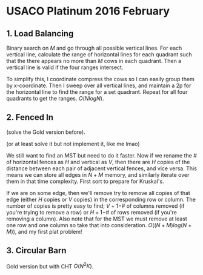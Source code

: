 # USACO Platinum 2016 February

## 1. Load Balancing
Binary search on $M$ and go through all possible vertical lines. For each vertical line, calculate the range of horizontal lines for each quadrant such that the there appears no more than $M$ cows in each quadrant. Then a vertical line is valid if the four ranges intersect. 

To simplify this, I coordinate compress the cows so I can easily group them by x-coordinate. Then I sweep over all vertical lines, and maintain a 2p for the horizontal line to find the range for a set quadrant. Repeat for all four quadrants to get the ranges. $O(NlogN)$.

## 2. Fenced In
(solve the Gold version before).

(or at least solve it but not implement it, like me lmao)

We still want to find an MST but need to do it faster. Now if we rename the # of horizontal fences as $H$ and vertical as $V$, then there are $H$ copies of the distance between each pair of adjacent vertical fences, and vice versa. This means we can store all edges in $N+M$ memory, and similarly iterate over them in that time complexity. First sort to prepare for Kruskal's.

If we are on some edge, then we'll remove try to remove all copies of that edge (either $H$ copies or $V$ copies) in the corresponding row or column. The number of copies is pretty easy to find; $V+1-$# of columns removed (if you're trying to remove a row) or $H+1-$# of rows removed (if you're removing a column). Also note that for the MST we must remove at least one row and one column so take that into consideration. $O((N+M)log(N+M))$, and my first plat problem!

## 3. Circular Barn
Gold version but with CHT $O(N^2K)$.